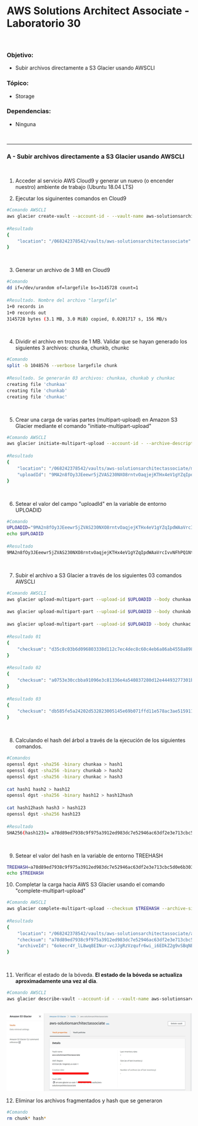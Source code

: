 # AWS Solutions Architect Associate - Laboratorio 30

<br>

### Objetivo: 
* Subir archivos directamente a S3 Glacier usando AWSCLI

### Tópico:
* Storage

### Dependencias:
* Ninguna

<br>


---

### A - Subir archivos directamente a S3 Glacier usando AWSCLI

<br>

1. Acceder al servicio AWS Cloud9 y generar un nuevo (o encender nuestro) ambiente de trabajo (Ubuntu 18.04 LTS)

2. Ejecutar los siguinentes comandos en Cloud9

```bash
#Comando AWSCLI
aws glacier create-vault --account-id - --vault-name aws-solutionsarchitectassociate

#Resultado
{
    "location": "/068242378542/vaults/aws-solutionsarchitectassociate"
}
```

<br>

3. Generar un archivo de 3 MB en Cloud9

```bash
#Comando
dd if=/dev/urandom of=largefile bs=3145728 count=1

#Resultado. Nombre del archivo "largefile"
1+0 records in
1+0 records out
3145728 bytes (3.1 MB, 3.0 MiB) copied, 0.0201717 s, 156 MB/s
```

<br>

4. Dividir el archivo en trozos de 1 MB. Validar que se hayan generado los siguientes 3 archivos: chunka, chunkb, chunkc

```bash
#Comando
split -b 1048576 --verbose largefile chunk

#Resultado. Se generarán 03 archivos: chunkaa, chunkab y chunkac
creating file 'chunkaa'
creating file 'chunkab'
creating file 'chunkac'
```

<br>

5. Crear una carga de varias partes (multipart-upload) en Amazon S3 Glacier mediante el comando "initiate-multipart-upload"

```bash
#Comando AWSCLI
aws glacier initiate-multipart-upload --account-id - --archive-description "multipart upload test" --part-size 1048576 --vault-name aws-solutionsarchitectassociate

#Resultado
{
    "location": "/068242378542/vaults/aws-solutionsarchitectassociate/multipart-uploads/9MA2n8fOy3JEeewr5jZVAS230NXO8rntvOaqjejKTHx4eV1gYZqIpdWAaVrcIvvNFhPQ1Nt8Kz99AnDLCqOvdXXsCzbR",
    "uploadId": "9MA2n8fOy3JEeewr5jZVAS230NXO8rntvOaqjejKTHx4eV1gYZqIpdWAaVrcIvvNFhPQ1Nt8Kz99AnDLCqOvdXXsCzbR"
}
```

<br>

6. Setear el valor del campo "uploadId" en la variable de entorno UPLOADID

```bash
#Comando
UPLOADID="9MA2n8fOy3JEeewr5jZVAS230NXO8rntvOaqjejKTHx4eV1gYZqIpdWAaVrcIvvNFhPQ1Nt8Kz99AnDLCqOvdXXsCzbR"
echo $UPLOADID

#Resultado
9MA2n8fOy3JEeewr5jZVAS230NXO8rntvOaqjejKTHx4eV1gYZqIpdWAaVrcIvvNFhPQ1Nt8Kz99AnDLCqOvdXXsCzbR
```

<br>

7. Subir el archivo a S3 Glacier a través de los siguientes 03 comandos AWSCLI

```bash
#Comando AWSCLI
aws glacier upload-multipart-part --upload-id $UPLOADID --body chunkaa --range 'bytes 0-1048575/*' --account-id - --vault-name aws-solutionsarchitectassociate

aws glacier upload-multipart-part --upload-id $UPLOADID --body chunkab --range 'bytes 1048576-2097151/*' --account-id - --vault-name aws-solutionsarchitectassociate

aws glacier upload-multipart-part --upload-id $UPLOADID --body chunkac --range 'bytes 2097152-3145727/*' --account-id - --vault-name aws-solutionsarchitectassociate

#Resultado 01
{
    "checksum": "d35c8c03b6d096803338d112c7ec4dec8c60c4eb6a86ab4558a898cfcd78909c"
}

#Resultado 02
{
    "checksum": "a0753e30ccbba91096e3c81336e4a540837280d12e44493277301bc24f5815b8"
}

#Resultado 03
{
    "checksum": "db585fe5a24202d532823005145e69b071ffd11e578ac3ae515911913f2144f4"
}
```

<br>

8. Calculando el hash del árbol a través de la ejecución de los siguientes comandos.

```bash
#Comandos
openssl dgst -sha256 -binary chunkaa > hash1
openssl dgst -sha256 -binary chunkab > hash2
openssl dgst -sha256 -binary chunkac > hash3

cat hash1 hash2 > hash12
openssl dgst -sha256 -binary hash12 > hash12hash

cat hash12hash hash3 > hash123
openssl dgst -sha256 hash123

#Resultado
SHA256(hash123)= a78d89ed7938c9f975a3912ed983dc7e52946ac63df2e3e713cbc5d0e6b30366
```

<br>

9. Setear el valor del hash en la variable de entorno TREEHASH

```bash
TREEHASH=a78d89ed7938c9f975a3912ed983dc7e52946ac63df2e3e713cbc5d0e6b30366
echo $TREEHASH
```

10. Completar la carga hacia AWS S3 Glacier usando el comando "complete-multipart-upload"

```bash
#Comando AWSCLI
aws glacier complete-multipart-upload --checksum $TREEHASH --archive-size 3145728 --upload-id $UPLOADID --account-id - --vault-name aws-solutionsarchitectassociate

#Resultado
{
    "location": "/068242378542/vaults/aws-solutionsarchitectassociate/archives/6okecr4Y_lL8wq8EINur-vcJJgRzVzqufr6wi_i6EDkZ2g9vSBqNELPnRGZnBG3OKAcAGEKLLfjAOUDXYv5wmPn8Igh5w05i3lSDD2vxLfuYvuF_FWc43k0IAB8OubFvOsZPf15DEg",
    "checksum": "a78d89ed7938c9f975a3912ed983dc7e52946ac63df2e3e713cbc5d0e6b30366",
    "archiveId": "6okecr4Y_lL8wq8EINur-vcJJgRzVzqufr6wi_i6EDkZ2g9vSBqNELPnRGZnBG3OKAcAGEKLLfjAOUDXYv5wmPn8Igh5w05i3lSDD2vxLfuYvuF_FWc43k0IAB8OubFvOsZPf15DEg"
}
```

<br>

11. Verificar el estado de la bóveda. **El estado de la bóveda se actualiza aproximadamente una vez al día**. 

```bash
#Comando AWSCLI
aws glacier describe-vault --account-id - --vault-name aws-solutionsarchitectassociate
```

<br>

<img src="images/Lab30_01.jpg">

<br>

12. Eliminar los archivos fragmentados y hash que se generaron

```bash
#Comando
rm chunk* hash*
```